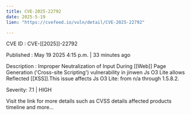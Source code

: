 ```yaml
---
title: CVE-2025-22792
date: 2025-5-19
lien: "https://cvefeed.io/vuln/detail/CVE-2025-22792"

---
```


CVE ID : CVE-[[2025]]-22792

Published :  May 19
2025
4:15 p.m. | 33 minutes ago

Description : Improper Neutralization of Input During [[Web]] Page Generation ('Cross-site Scripting') vulnerability in jinwen Js O3 Lite allows Reflected [[XSS]].This issue affects Js O3 Lite: from n/a through 1.5.8.2.

Severity: 7.1 | HIGH

Visit the link for more details
such as CVSS details
affected products
timeline
and more...
